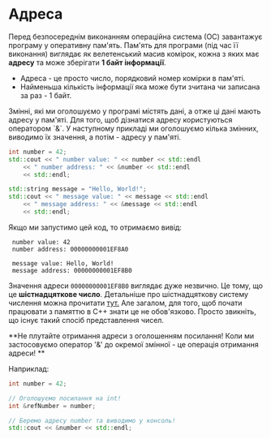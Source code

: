 # Адреса

Перед безпосереднім виконанням операційна система \(ОС\) завантажує програму у оперативну пам'ять. Пам'ять для програми \(під час її виконання\) виглядає як велетенський масив комірок, кожна з яких має **адресу** та може зберігати **1 байт інформації**.

* Адреса - це просто число, порядковий номер комірки в пам'яті.
* Найменьша кількість інформації яка може бути зчитана чи записана за раз  - 1 байт.

Змінні, які ми оголошуємо у програмі містять дані, а отже ці дані мають адресу у пам'яті. Для того, щоб дізнатися адресу користуються оператором \`&\`. У наступному прикладі ми оголошуємо кілька змінних, виводимо їх значення, а потім - адресу у пам'яті.

```cpp
int number = 42;
std::cout << " number value: " << number << std::endl
    << " number address: " << &number << std::endl
    << std::endl;

std::string message = "Hello, World!";
std::cout << " message value: " << message << std::endl
    << " message address: " << &message << std::endl
    << std::endl;
```

Якщо ми запустимо цей код, то отримаємо вивід:

```text
 number value: 42
 number address: 00000000001EF8A0

 message value: Hello, World!
 message address: 00000000001EF8B0
```

Значення адреси `00000000001EF8B0` виглядає дуже незвично. Це тому, що це **шістнадцяткове число**. Детальніше про шістнадцяткову систему числення можна прочитати [тут.](https://uk.wikipedia.org/wiki/Шістнадцяткова_система_числення) Але загалом, для того, щоб почати працювати з памяттю в С++ знати це не обов'язково. Просто звикніть, що існує такий спосіб представлення чисел.

**Не плутайте отримання адреси з оголошенням посилання! Коли ми застосовуємо оператор '&' до окремої змінної - це операція отримання адреси! **

Наприклад:

```cpp
int number = 42;

// Оголошуємо посилання на int!
int &refNumber = number;

// Беремо адресу number та виводимо у консоль!
std::cout << &number << std::endl;
```

